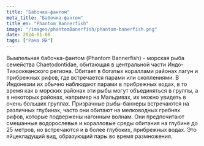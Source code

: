 ```yaml
---
title: "Бабочка-фантом"
meta_title: "Бабочка-фантом"
title_en: "Phantom Bannerfish"
image: "/images/phantomBanerfish/phantom-banerfish.png"
date: 2024-01-08
tags: ["Рача Яй"]
---
```

Вымпельная бабочка-фантом (Phantom Bannerfish) - морская рыба семейства Chaetodontidae, обитающая в центральной части Индо-Тихоокеанского региона. Обитает в богатых кораллами районах лагун и прибрежных рифов, где встречается парами или скоплениями.
В Индонезии их обычно наблюдают парами в прибрежных водах, в то время как в морских районах эти рыбы могут объединяться в группы, а в некоторых районах, например на Мальдивах, их можно увидеть в очень больших группах. Призрачные рыбы-баннеры встречаются на различных глубинах, часто они обитают на мелководных гребнях рифов, которые подвержены нагонным волнам. Они предпочитают смешанные водорослевые и коралловые среды обитания на глубине до 25 метров, но встречаются и в более глубоких, прибрежных водах.
Это яйцекладущий вид, образующий пары во время размножения.

